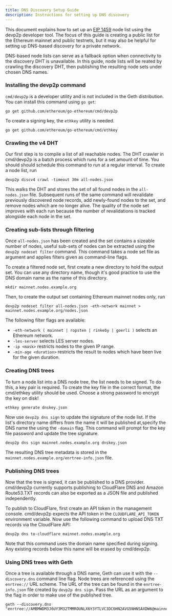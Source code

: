 ```yaml
---
title: DNS Discovery Setup Guide
description: Instructions for setting up DNS discovery
---
```


This document explains how to set up an [EIP 1459](https://eips.ethereum.org/EIPS/eip-1459) node list using the devp2p developer tool. The focus of this guide is creating a public list for the Ethereum mainnet and public testnets, but it may also be helpful for setting up DNS-based discovery for a private network.

DNS-based node lists can serve as a fallback option when connectivity to the discovery DHT is unavailable. In this guide, node lists will be reated by crawling the discovery DHT, then publishing the resulting node sets under chosen DNS names.

### Installing the devp2p command

`cmd/devp2p` is a developer utility and is not included in the Geth distribution. You can install this command using `go get`:

```shell
go get github.com/ethereum/go-ethereum/cmd/devp2p
```

To create a signing key, the `ethkey` utility is needed.

```shell
go get github.com/ethereum/go-ethereum/cmd/ethkey
```

### Crawling the v4 DHT

Our first step is to compile a list of all reachable nodes. The DHT crawler in cmd/devp2p is a batch process which runs for a set amount of time. You should should schedule this command to run at a regular interval. To create a node list, run

```shell
devp2p discv4 crawl -timeout 30m all-nodes.json
```

This walks the DHT and stores the set of all found nodes in the `all-nodes.json` file.
Subsequent runs of the same command will revalidate previously discovered node records,
add newly-found nodes to the set, and remove nodes which are no longer alive. The quality
of the node set improves with each run because the number of revalidations is tracked
alongside each node in the set.

### Creating sub-lists through filtering

Once `all-nodes.json` has been created and the set contains a sizeable number of nodes,
useful sub-sets of nodes can be extracted using the `devp2p nodeset filter` command. This
command takes a node set file as argument and applies filters given as command-line flags.

To create a filtered node set, first create a new directory to hold the output set. You
can use any directory name, though it's good practice to use the DNS domain name as the
name of this directory.

```shell
mkdir mainnet.nodes.example.org
```

Then, to create the output set containing Ethereum mainnet nodes only, run

```shell
devp2p nodeset filter all-nodes.json -eth-network mainnet > mainnet.nodes.example.org/nodes.json
```

The following filter flags are available:

- `-eth-network ( mainnet | ropsten | rinkeby | goerli )` selects an Ethereum network.
- `-les-server` selects LES server nodes.
- `-ip <mask>` restricts nodes to the given IP range.
- `-min-age <duration>` restricts the result to nodes which have been live for the
  given duration.

### Creating DNS trees

To turn a node list into a DNS node tree, the list needs to be signed. To do this, a key pair is required. To create the key file in the correct format, the cmd/ethkey utility should be used. Choose a strong password to encrypt the key on disk!

```shell
ethkey generate dnskey.json
```

Now use `devp2p dns sign` to update the signature of the node list. If the list's directory name differs from the name it will be published at,specify the DNS name the using the `-domain` flag. This command will prompt for the key file password and update the tree signature.

```shell
devp2p dns sign mainnet.nodes.example.org dnskey.json
```

The resulting DNS tree metadata is stored in the `mainnet.nodes.example.org/enrtree-info.json` file.

### Publishing DNS trees

Now that the tree is signed, it can be published to a DNS provider. cmd/devp2p currently supports publishing to CloudFlare DNS and Amazon Route53.TXT records can also be exported as a JSON file and published independently.

To publish to CloudFlare, first create an API token in the management console. cmd/devp2p expects the API token in the `CLOUDFLARE_API_TOKEN` environment variable. Now use the following command to upload DNS TXT records via the CloudFlare API:

```shell
devp2p dns to-cloudflare mainnet.nodes.example.org
```

Note that this command uses the domain name specified during signing. Any existing records below this name will be erased by cmd/devp2p.

### Using DNS trees with Geth

Once a tree is available through a DNS name, Geth can use it with the `--discovery.dns` command line flag. Node trees are referenced using the `enrtree://` URL scheme. The URL of the tree can be found in the `enrtree-info.json` file created by `devp2p dns sign`. Pass the URL as an argument to the flag in order to make use of the published tree.

```shell
geth --discovery.dns "enrtree://AMBMWDM3J6UY3M32TMMROUNLX6Y3YTLVC3DC6HN2AVG5NHNSAXDW6@mainnet.nodes.example.org"
```
